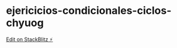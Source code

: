 # ejericicios-condicionales-ciclos-chyuog

[Edit on StackBlitz ⚡️](https://stackblitz.com/edit/ejericicios-condicionales-ciclos-chyuog)